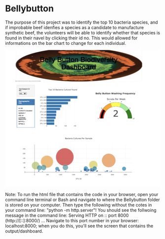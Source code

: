 # Bellybutton


The purpose of this project was to identify the top 10 bacteria species, 
and if improbable beef idenfies a species as a candidate to manufacture synthetic beef,
the volunteers will be able to identify whether that species is found in their navel 
by clicking their id no. This would allowed for informations on the bar chart to change 
for each individual.



![](/image/dashboard.png)





Note: To run the html file that contains the code in your browser, open your command line terminal or 
Bash and navigate to where the Bellybutton folder is stored on your computer. Then type the 
following without the cotes in your command line: "python -m http.server"! You should see the follwoing 
message in the command line: Serving HTTP on :: port 8000 (http://[::]:8000/) ... 
Navigate to this port number in your browser: localhost:8000; when you do this, you'll see the screen
that contains the output/dashboard.
